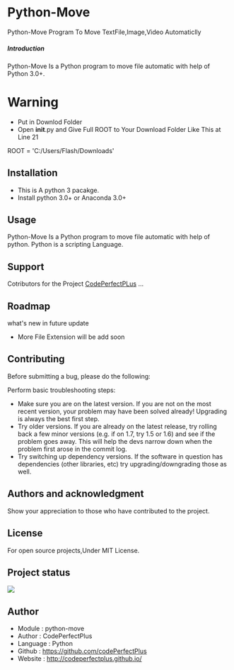 # Python-Move
 Python-Move Program To Move TextFile,Image,Video Automaticlly

##### Introduction
Python-Move Is a Python program to move file automatic with help of Python 3.0+.

# Warning
 - Put in Downlod Folder
 - Open __init__.py and Give Full ROOT to Your Download Folder Like This at Line 21
 
 ROOT = 'C:/Users/Flash/Downloads'
 
 ## Installation

- This is A python 3 pacakge.
- Install python 3.0+ or Anaconda 3.0+

## Usage
Python-Move Is a Python program to move file automatic with help of python.
Python is a scripting Language.

## Support
Cotributors for the Project
[CodePerfectPLus](https://github.com/codePerfectPlus)
...

## Roadmap
what's new in future update
- More File Extension will be add soon

## Contributing
Before submitting a bug, please do the following:

Perform basic troubleshooting steps:

- Make sure you are on the latest version. If you are not on the most recent version, your problem may have been solved already! Upgrading is always the best first step.
- Try older versions. If you are already on the latest release, try rolling back a few minor versions (e.g. if on 1.7, try 1.5 or 1.6) and see if the problem goes away. This will help the devs narrow down when the problem first arose in the commit log.
- Try switching up dependency versions. If the software in question has dependencies (other libraries, etc) try upgrading/downgrading those as well.

## Authors and acknowledgment
Show your appreciation to those who have contributed to the project.

## License
For open source projects,Under MIT License.

## Project status
![](https://raw.githubusercontent.com/codePerfectPlus/Python-Move/master/Screenshot%20(86).png)

## Author
- Module : python-move
- Author  : CodePerfectPlus
- Language : Python
- Github : https://github.com/codePerfectPlus
- Website : http://codeperfectplus.github.io/


